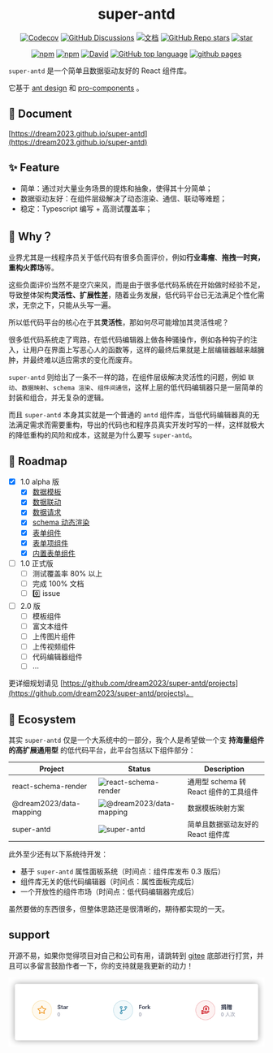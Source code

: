 <h1 align="center">super-antd</h1>
<div align="center">

[![Codecov](https://img.shields.io/codecov/c/github/dream2023/super-antd?token=BKaeenZ4wi)](https://codecov.io/gh/dream2023/super-antd) [![GitHub Discussions](https://img.shields.io/github/discussions/dream2023/super-antd?label=吐槽/讨论)](https://github.com/dream2023/super-antd/discussions) [![文档](https://img.shields.io/static/v1?label=Docs&message=文档&color=blue)](https://dream2023.github.io/super-antd) [![GitHub Repo stars](https://img.shields.io/github/stars/dream2023/super-antd)](https://github.com/dream2023/super-antd) [![star](https://gitee.com/dream2023/super-antd/badge/star.svg?theme=dark)](https://gitee.com/dream2023/super-antd)

[![npm](https://img.shields.io/npm/v/super-antd)](https://www.npmjs.com/package/super-antd) [![npm](https://img.shields.io/npm/dt/super-antd)](https://www.npmjs.com/package/super-antd) [![David](https://img.shields.io/david/dream2023/super-antd)](https://github.com/dream2023/super-antd) [![GitHub top language](https://img.shields.io/github/languages/top/dream2023/super-antd)](https://github.com/dream2023/super-antd) [![github pages](https://github.com/dream2023/super-antd/actions/workflows/workflow.yml/badge.svg)](https://github.com/dream2023/super-antd/actions/workflows/workflow.yml)

</div>

`super-antd` 是一个简单且数据驱动友好的 React 组件库。

它基于 [ant design](https://ant.design/) 和 [pro-components](https://procomponents.ant.design/) 。

## 📖 Document

[https://dream2023.github.io/super-antd](https://dream2023.github.io/super-antd)

## ✨ Feature

- 简单：通过对大量业务场景的提炼和抽象，使得其十分简单；
- 数据驱动友好：在组件层级解决了动态渲染、通信、联动等难题；
- 稳定：Typescript 编写 + 高测试覆盖率；

## 🤔 Why？

业界尤其是一线程序员关于低代码有很多负面评价，例如**行业毒瘤**、**拖拽一时爽，重构火葬场**等。

这些负面评价当然不是空穴来风，而是由于很多低代码系统在开始做时经验不足，导致整体架构**灵活性、扩展性差**，随着业务发展，低代码平台已无法满足个性化需求，无奈之下，只能从头写一遍。

所以低代码平台的核心在于其**灵活性**，那如何尽可能增加其灵活性呢？

很多低代码系统走了弯路，在低代码编辑器上做各种骚操作，例如各种钩子的注入，让用户在界面上写恶心人的函数等，这样的最终后果就是上层编辑器越来越臃肿，并最终难以适应需求的变化而废弃。

`super-antd` 则给出了一条不一样的路，在组件层级解决灵活性的问题，例如 `联动`、`数据映射`、`schema 渲染`、`组件间通信`，这样上层的低代码编辑器只是一层简单的封装和组合，并无复杂的逻辑。

而且 `super-antd` 本身其实就是一个普通的 `antd` 组件库，当低代码编辑器真的无法满足需求而需要重构，导出的代码也和程序员真实开发时写的一样，这样就极大的降低重构的风险和成本，这就是为什么要写 `super-antd`。

## 🎯 Roadmap

- [x] 1.0 alpha 版
  - [x] [数据模板](https://dream2023.github.io/super-antd/guide/concept/template)
  - [x] [数据联动](https://dream2023.github.io/super-antd/guide/concept/linkage)
  - [x] [数据请求](https://dream2023.github.io/super-antd/guide/concept/api)
  - [x] [schema 动态渲染](https://dream2023.github.io/super-antd/guide/concept/schema)
  - [x] [表单组件](https://dream2023.github.io/super-antd/components/form)
  - [x] [表单项组件](https://dream2023.github.io/super-antd/components/form/form-item)
  - [x] [内置表单组件](https://dream2023.github.io/super-antd/components/form/form-components)
- [ ] 1.0 正式版
  - [ ] 测试覆盖率 80% 以上
  - [ ] 完成 100% 文档
  - [ ] 0️⃣ issue
- [ ] 2.0 版
  - [ ] 模板组件
  - [ ] 富文本组件
  - [ ] 上传图片组件
  - [ ] 上传视频组件
  - [ ] 代码编辑器组件
  - [ ] ...

更详细规划请见 [https://github.com/dream2023/super-antd/projects](https://github.com/dream2023/super-antd/projects)。

## 👬 Ecosystem

其实 `super-antd` 仅是一个大系统中的一部分，我个人是希望做一个支 **持海量组件的高扩展通用型** 的低代码平台，此平台包括以下组件部分：

| Project | Status | Description |
| --- | --- | --- |
| react-schema-render | ![react-schema-render](https://img.shields.io/npm/v/react-schema-render?style=flat-square) | 通用型 schema 转 React 组件的工具组件 |
| @dream2023/data-mapping | ![@dream2023/data-mapping](https://img.shields.io/npm/v/@dream2023/data-mapping?style=flat-square) | 数据模板映射方案 |
| super-antd | ![super-antd](https://img.shields.io/npm/v/super-antd?style=flat-square) | 简单且数据驱动友好的 React 组件库 |

此外至少还有以下系统待开发：

- 基于 `super-antd` 属性面板系统（时间点：组件库发布 0.3 版后）
- 组件库无关的低代码编辑器（时间点：属性面板完成后）
- 一个开放性的组件市场（时间点：低代码编辑器完成后）

虽然要做的东西很多，但整体思路还是很清晰的，期待都实现的一天。

## support

开源不易，如果你觉得项目对自己和公司有用，请跳转到 [gitee](https://gitee.com/dream2023/super-antd#Support) 底部进行打赏，并且可以多留言鼓励作者一下，你的支持就是我更新的动力！

[![reward](./reward.png)](https://gitee.com/dream2023/super-antd#support)
